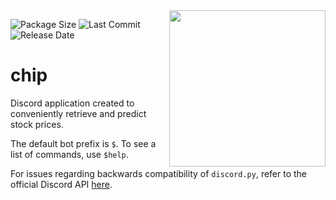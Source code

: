<img align="right" src="https://media.discordapp.net/attachments/685653019856994381/899826225227378768/stock.jpg" width=250 height=250>

![Package Size](https://img.shields.io/github/repo-size/qyyvv/chip)
![Last Commit](https://img.shields.io/github/last-commit/qyyvv/chip)
![Release Date](https://img.shields.io/github/release-date-pre/qyyvv/yahoostock)

# chip
 Discord application created to conveniently retrieve and predict stock prices.

 The default bot prefix is `$`. To see a list of commands, use `$help`.

 For issues regarding backwards compatibility of `discord.py`, refer to the official Discord API [here](https://discordpy.readthedocs.io/en/stable/version_guarantees.html#version-guarantees).
